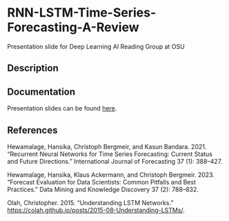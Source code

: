 # RNN-LSTM-Time-Series-Forecasting-A-Review
Presentation slide for Deep Learning AI Reading Group at OSU

## Description

## Documentation

Presentation slides can be found [here](https://github.com/franceslinyc/RNN-LSTM-Time-Series-Forecasting-A-Review-2025/blob/main/report/lstm.pdf). 

## References

Hewamalage, Hansika, Christoph Bergmeir, and Kasun Bandara. 2021. “Recurrent Neural Networks for Time Series Forecasting: Current Status and Future Directions.” International Journal of Forecasting 37 (1): 388–427.

Hewamalage, Hansika, Klaus Ackermann, and Christoph Bergmeir. 2023. “Forecast Evaluation for Data Scientists: Common Pitfalls and Best Practices.” Data Mining and Knowledge Discovery 37 (2): 788–832.

Olah, Christopher. 2015. “Understanding LSTM Networks.” https://colah.github.io/posts/2015-08-Understanding-LSTMs/.

